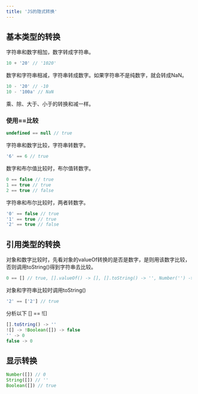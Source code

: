 ```yaml
---
title: 'JS的隐式转换'
---
```


## 基本类型的转换

字符串和数字相加，数字转成字符串。

```js
10 + '20' // '1020'
```

数字和字符串相减，字符串转成数字。如果字符串不是纯数字，就会转成NaN。

```js
10 - '20' // -10
10 - '100a' // NaN
```

乘、除、大于、小于的转换和减一样。

### 使用==比较

```js
undefined == null // true
```

字符串和数字比较，字符串转数字。

```js
'6' == 6 // true
```

数字和布尔值比较时，布尔值转数字。

```js
0 == false // true
1 == true // true
2 == true // false
```

字符串和布尔比较时，两者转数字。

```js
'0' == false // true
'1' == true // true
'2' == true // false
```

## 引用类型的转换

对象和数字比较时，先看对象的valueOf转换的是否是数字，是则用该数字比较，否则调用toString()得到字符串去比较。

```js
0 == [] // true, [].valueOf() -> [], [].toString() -> '', Number('') -> 0
```

对象和字符串比较时调用toString()

```js
'2' == ['2'] // true
```

分析以下 [] == ![]

```js
[].toString() -> ''
![] -> !Boolean([]) -> false
'' -> 0
false -> 0
```

## 显示转换

```js
Number([]) // 0
String([]) // ''
Boolean([]) // true
```

